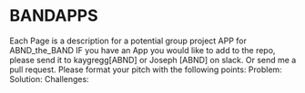 # BANDAPPS
Each Page is a description for a potential group project APP for ABND_the_BAND
IF you have an App you would like to add to the repo, please send it to kaygregg[ABND] or Joseph [ABND] on slack. Or send me a pull request.
Please format your pitch with the following points:
Problem: 
Solution: 
Challenges:
